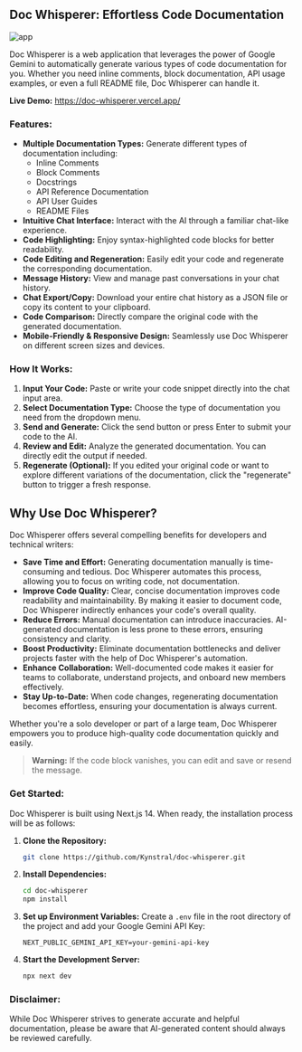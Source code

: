 ## Doc Whisperer: Effortless Code Documentation

![app](https://github.com/user-attachments/assets/b32ed3f2-e256-472b-a6f4-9897aded79f3)

Doc Whisperer is a web application that leverages the power of Google Gemini to automatically generate various types of code documentation for you. Whether you need inline comments, block documentation, API usage examples, or even a full README file, Doc Whisperer can handle it.

**Live Demo:** https://doc-whisperer.vercel.app/

### Features:

- **Multiple Documentation Types:** Generate different types of documentation including:
    - Inline Comments
    - Block Comments
    - Docstrings
    - API Reference Documentation
    - API User Guides
    - README Files
- **Intuitive Chat Interface:** Interact with the AI through a familiar chat-like experience.
- **Code Highlighting:** Enjoy syntax-highlighted code blocks for better readability.
- **Code Editing and Regeneration:** Easily edit your code and regenerate the corresponding documentation.
- **Message History:** View and manage past conversations in your chat history.
- **Chat Export/Copy:** Download your entire chat history as a JSON file or copy its content to your clipboard.
- **Code Comparison:** Directly compare the original code with the generated documentation.
- **Mobile-Friendly & Responsive Design:**  Seamlessly use Doc Whisperer on different screen sizes and devices.

### How It Works:

1. **Input Your Code:** Paste or write your code snippet directly into the chat input area.
2. **Select Documentation Type:** Choose the type of documentation you need from the dropdown menu.
3. **Send and Generate:**  Click the send button or press Enter to submit your code to the AI.
4. **Review and Edit:** Analyze the generated documentation.  You can directly edit the output if needed.
5. **Regenerate (Optional):**  If you edited your original code or want to explore different variations of the documentation, click the "regenerate" button to trigger a fresh response.

## Why Use Doc Whisperer?

Doc Whisperer offers several compelling benefits for developers and technical writers:

* **Save Time and Effort:**  Generating documentation manually is time-consuming and tedious.  Doc Whisperer automates this process, allowing you to focus on writing code, not documentation.
* **Improve Code Quality:** Clear, concise documentation improves code readability and maintainability. By making it easier to document code, Doc Whisperer indirectly enhances your code's overall quality.
* **Reduce Errors:** Manual documentation can introduce inaccuracies. AI-generated documentation is less prone to these errors, ensuring consistency and clarity.
* **Boost Productivity:** Eliminate documentation bottlenecks and deliver projects faster with the help of Doc Whisperer's automation.
* **Enhance Collaboration:** Well-documented code makes it easier for teams to collaborate, understand projects, and onboard new members effectively.
* **Stay Up-to-Date:** When code changes, regenerating documentation becomes effortless, ensuring your documentation is always current.

Whether you're a solo developer or part of a large team, Doc Whisperer empowers you to produce high-quality code documentation quickly and easily.

> **Warning:** If the code block vanishes, you can edit and save or resend the message.

### Get Started:
 
Doc Whisperer is built using Next.js 14. When ready,  the installation process will be as follows:

1. **Clone the Repository:**
   ```bash
   git clone https://github.com/Kynstral/doc-whisperer.git
   ``` 

2. **Install Dependencies:**
   ```bash
   cd doc-whisperer
   npm install 
   ``` 

3. **Set up Environment Variables:**
   Create a `.env` file in the root directory of the project and add your Google Gemini API Key:
   ```
   NEXT_PUBLIC_GEMINI_API_KEY=your-gemini-api-key
   ``` 

4. **Start the Development Server:**
   ```bash
   npx next dev 
   ```

### Disclaimer:

While Doc Whisperer strives to generate accurate and helpful documentation, please be aware that AI-generated content should always be reviewed carefully.  
